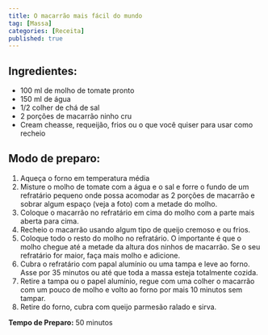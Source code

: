 ```yaml
---
title: O macarrão mais fácil do mundo
tag: [Massa]
categories: [Receita]
published: true
---
```

## Ingredientes:

- 100 ml de molho de tomate pronto
- 150 ml de água
- 1/2 colher de chá de sal
- 2 porções de macarrão ninho cru
- Cream cheasse, requeijão, frios ou o que você quiser para usar como recheio

## Modo de preparo:

1. Aqueça o forno em temperatura média
1. Misture o molho de tomate com a água e o sal e forre o fundo de um refratário pequeno onde possa acomodar as 2 porções de macarrão e sobrar algum espaço (veja a foto) com a metade do molho.
1. Coloque o macarrão no refratário em cima do molho com a parte mais aberta para cima. 
1. Recheio o macarrão usando algum tipo de queijo cremoso e ou frios.
1. Coloque todo o resto do molho no refratário. O importante é que o molho chegue até a metade da altura dos ninhos de macarrão. Se o seu refratário for maior, faça mais molho e adicione.
1. Cubra o refratário com papal alumínio ou uma tampa e leve ao forno. Asse por 35 minutos ou até que toda a massa esteja totalmente cozida.
1. Retire a tampa ou o papel alumínio, regue com uma colher o macarrão com um pouco de molho e volto ao forno por mais 10 minutos sem tampar.
1. Retire do forno, cubra com queijo parmesão ralado e sirva.

**Tempo de Preparo:** 50 minutos
